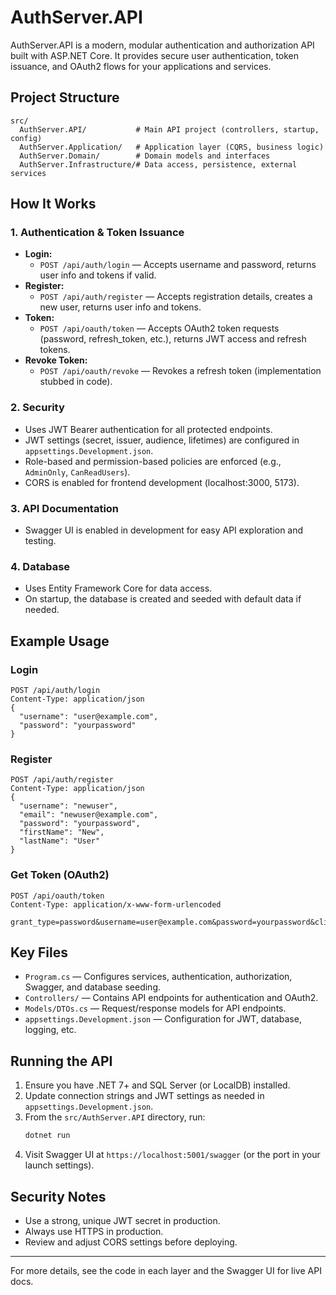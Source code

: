 # AuthServer.API

AuthServer.API is a modern, modular authentication and authorization API built with ASP.NET Core. It provides secure user authentication, token issuance, and OAuth2 flows for your applications and services.

## Project Structure

```
src/
  AuthServer.API/           # Main API project (controllers, startup, config)
  AuthServer.Application/   # Application layer (CQRS, business logic)
  AuthServer.Domain/        # Domain models and interfaces
  AuthServer.Infrastructure/# Data access, persistence, external services
```

## How It Works

### 1. Authentication & Token Issuance
- **Login:**
  - `POST /api/auth/login` — Accepts username and password, returns user info and tokens if valid.
- **Register:**
  - `POST /api/auth/register` — Accepts registration details, creates a new user, returns user info and tokens.
- **Token:**
  - `POST /api/oauth/token` — Accepts OAuth2 token requests (password, refresh_token, etc.), returns JWT access and refresh tokens.
- **Revoke Token:**
  - `POST /api/oauth/revoke` — Revokes a refresh token (implementation stubbed in code).

### 2. Security
- Uses JWT Bearer authentication for all protected endpoints.
- JWT settings (secret, issuer, audience, lifetimes) are configured in `appsettings.Development.json`.
- Role-based and permission-based policies are enforced (e.g., `AdminOnly`, `CanReadUsers`).
- CORS is enabled for frontend development (localhost:3000, 5173).

### 3. API Documentation
- Swagger UI is enabled in development for easy API exploration and testing.

### 4. Database
- Uses Entity Framework Core for data access.
- On startup, the database is created and seeded with default data if needed.

## Example Usage

### Login
```http
POST /api/auth/login
Content-Type: application/json
{
  "username": "user@example.com",
  "password": "yourpassword"
}
```

### Register
```http
POST /api/auth/register
Content-Type: application/json
{
  "username": "newuser",
  "email": "newuser@example.com",
  "password": "yourpassword",
  "firstName": "New",
  "lastName": "User"
}
```

### Get Token (OAuth2)
```http
POST /api/oauth/token
Content-Type: application/x-www-form-urlencoded

grant_type=password&username=user@example.com&password=yourpassword&client_id=yourclientid
```

## Key Files
- `Program.cs` — Configures services, authentication, authorization, Swagger, and database seeding.
- `Controllers/` — Contains API endpoints for authentication and OAuth2.
- `Models/DTOs.cs` — Request/response models for API endpoints.
- `appsettings.Development.json` — Configuration for JWT, database, logging, etc.

## Running the API
1. Ensure you have .NET 7+ and SQL Server (or LocalDB) installed.
2. Update connection strings and JWT settings as needed in `appsettings.Development.json`.
3. From the `src/AuthServer.API` directory, run:
   ```sh
   dotnet run
   ```
4. Visit Swagger UI at `https://localhost:5001/swagger` (or the port in your launch settings).

## Security Notes
- Use a strong, unique JWT secret in production.
- Always use HTTPS in production.
- Review and adjust CORS settings before deploying.

---

For more details, see the code in each layer and the Swagger UI for live API docs.
